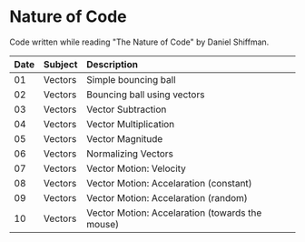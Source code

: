 # Nature of Code

Code written while reading "The Nature of Code" by Daniel Shiffman.


| **Date**                | **Subject**            | **Description**                        |
| :-----------------------|:---------------------- | :--------------------------------------|
| 01	                  | Vectors                | Simple bouncing ball                   |
| 02	                  | Vectors                | Bouncing ball using vectors            |
| 03	                  | Vectors                | Vector Subtraction                     |
| 04                      | Vectors                | Vector Multiplication                  |
| 05                      | Vectors                | Vector Magnitude                       |
| 06                      | Vectors                | Normalizing Vectors                    |
| 07                      | Vectors                | Vector Motion: Velocity                |
| 08                      | Vectors                | Vector Motion: Accelaration (constant) |
| 09                      | Vectors                | Vector Motion: Accelaration (random)   |
| 10                      | Vectors                | Vector Motion: Accelaration (towards the mouse) |
